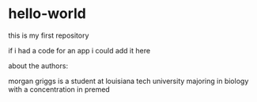 # hello-world
this is my first repository


if i had a code for an app i could add it here 


about the authors:

morgan griggs is a student at louisiana tech university majoring in biology with a concentration in premed 
